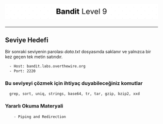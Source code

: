 # ![Bandit Level 2](https://github.com/YunusEmreAlps/Scenarios/blob/master/ctf-bandit/assets/Bandit9.png?raw=true)

---

## Seviye Hedefi

Bir sonraki seviyenin parolası *data.txt* dosyasında saklanır ve yalnızca bir kez geçen tek metin satırıdır.

``` {.sh}
  - Host: bandit.labs.overthewire.org
  - Port: 2220
```

### Bu seviyeyi çözmek için ihtiyaç duyabileceğiniz komutlar

``` {.sh}
  grep, sort, uniq, strings, base64, tr, tar, gzip, bzip2, xxd
```

### Yararlı Okuma Materyali

``` {.sh}
    - Piping and Redirection
```
